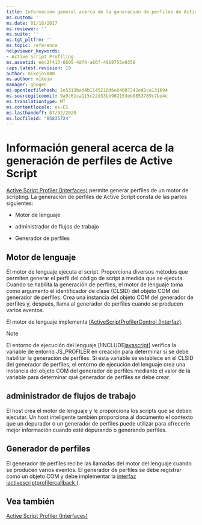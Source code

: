 ```yaml
---
title: Información general acerca de la generación de perfiles de Active Script | Microsoft Docs
ms.custom: ''
ms.date: 01/18/2017
ms.reviewer: ''
ms.suite: ''
ms.tgt_pltfrm: ''
ms.topic: reference
helpviewer_keywords:
- Active Script Profiling
ms.assetid: eec2f413-6605-4df4-a86f-4919755e9358
caps.latest.revision: 10
author: mikejo5000
ms.author: mikejo
manager: ghogen
ms.openlocfilehash: 1e5313bad4b1145216d6e04607242ed1ca131694
ms.sourcegitcommit: 9a9c61ca115c22d33bb902153eb0853789c7be4c
ms.translationtype: MT
ms.contentlocale: es-ES
ms.lasthandoff: 07/02/2020
ms.locfileid: "85835724"
---
```

# <a name="active-script-profiling-overview"></a>Información general acerca de la generación de perfiles de Active Script
[Active Script Profiler (Interfaces)](../winscript/reference/active-script-profiler-interfaces.md) permite generar perfiles de un motor de scripting. La generación de perfiles de Active Script consta de las partes siguientes:  
  
- Motor de lenguaje  
  
- administrador de flujos de trabajo  
  
- Generador de perfiles  
  
## <a name="language-engine"></a>Motor de lenguaje  
 El motor de lenguaje ejecuta el script. Proporciona diversos métodos que permiten generar el perfil del código de script a medida que se ejecuta. Cuando se habilita la generación de perfiles, el motor de lenguaje toma como argumento el identificador de clase (CLSID) del objeto COM del generador de perfiles. Crea una instancia del objeto COM del generador de perfiles y, después, llama al generador de perfiles cuando se producen varios eventos.  
  
 El motor de lenguaje implementa [IActiveScriptProfilerControl (Interfaz)](../winscript/reference/iactivescriptprofilercontrol-interface.md).  
  
> [!NOTE]
> El entorno de ejecución del lenguaje [!INCLUDE[javascript](../javascript/includes/javascript-md.md)] verifica la variable de entorno JS_PROFILER en creación para determinar si se debe habilitar la generación de perfiles. Si esta variable se establece en el CLSID del generador de perfiles, el entorno de ejecución del lenguaje crea una instancia del objeto COM del generador de perfiles mediante el valor de la variable para determinar qué generador de perfiles se debe crear.  
  
## <a name="host"></a>administrador de flujos de trabajo  
 El host crea el motor de lenguaje y le proporciona los scripts que se deben ejecutar. Un host inteligente también proporciona al documento el contexto que un depurador o un generador de perfiles puede utilizar para ofrecerle mejor información cuando esté depurando o generando perfiles.  
  
## <a name="profiler"></a>Generador de perfiles  
 El generador de perfiles recibe las llamadas del motor del lenguaje cuando se producen varios eventos. El generador de perfiles se debe registrar como un objeto COM y debe implementar la [interfaz iactivescriptprofilercallback (](../winscript/reference/iactivescriptprofilercallback-interface.md).  
  
## <a name="see-also"></a>Vea también  
 [Active Script Profiler (Interfaces)](../winscript/reference/active-script-profiler-interfaces.md)
